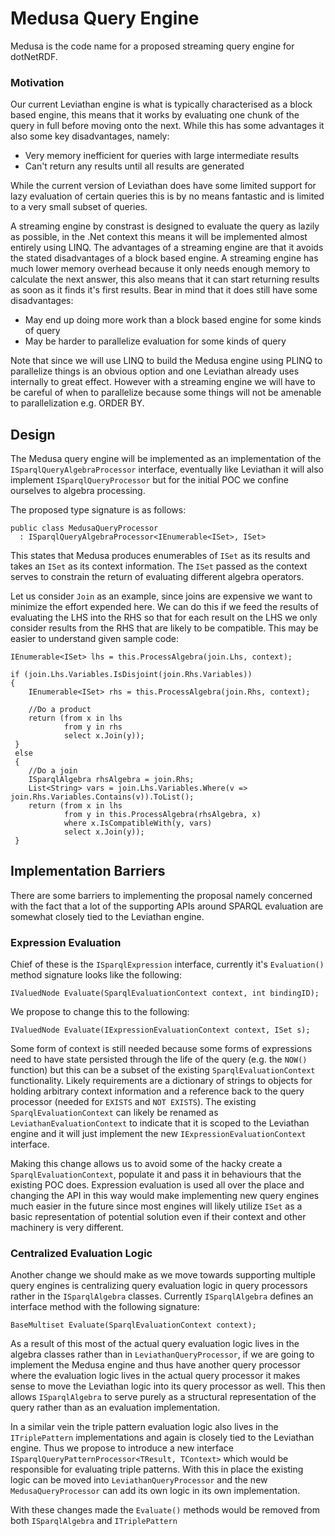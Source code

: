 # Medusa Query Engine

Medusa is the code name for a proposed streaming query engine for dotNetRDF.  

### Motivation

Our current Leviathan engine is what is typically characterised as a block based engine, this means that it works by evaluating one chunk of the query in full before moving onto the next.  While this has some advantages it also some key disadvantages, namely:

- Very memory inefficient for queries with large intermediate results
- Can't return any results until all results are generated

While the current version of Leviathan does have some limited support for lazy evaluation of certain queries this is by no means fantastic and is limited to a very small subset of queries.

A streaming engine by constrast is designed to evaluate the query as lazily as possible, in the .Net context this means it will be implemented almost entirely using LINQ.  The advantages of a streaming engine are that it avoids the stated disadvantages of a block based engine.  A streaming engine has much lower memory overhead because it only needs enough memory to calculate the next answer, this also means that it can start returning results as soon as it finds it's first results.  Bear in mind that it does still have some disadvantages:

- May end up doing more work than a block based engine for some kinds of query
- May be harder to parallelize evaluation for some kinds of query

Note that since we will use LINQ to build the Medusa engine using PLINQ to parallelize things is an obvious option and one Leviathan already uses internally to great effect.  However with a streaming engine we will have to be careful of when to parallelize because some things will not be amenable to parallelization e.g. ORDER BY.

## Design

The Medusa query engine will be implemented as an implementation of the `ISparqlQueryAlgebraProcessor` interface, eventually like Leviathan it will also implement `ISparqlQueryProcessor` but for the initial POC we confine ourselves to algebra processing.

The proposed type signature is as follows:

    public class MedusaQueryProcessor
      : ISparqlQueryAlgebraProcessor<IEnumerable<ISet>, ISet>

This states that Medusa produces enumerables of `ISet` as its results and takes an `ISet` as its context information.  The `ISet` passed as the context serves to constrain the return of evaluating different algebra operators.

Let us consider `Join` as an example, since joins are expensive we want to minimize the effort expended here.  We can do this if we feed the results of evaluating the LHS into the RHS so that for each result on the LHS we only consider results from the RHS that are likely to be compatible.  This may be easier to understand given sample code:

    IEnumerable<ISet> lhs = this.ProcessAlgebra(join.Lhs, context);
    
    if (join.Lhs.Variables.IsDisjoint(join.Rhs.Variables))
    {
        IEnumerable<ISet> rhs = this.ProcessAlgebra(join.Rhs, context);

        //Do a product
        return (from x in lhs
                from y in rhs
                select x.Join(y));
     }
     else
     {
        //Do a join
        ISparqlAlgebra rhsAlgebra = join.Rhs;
        List<String> vars = join.Lhs.Variables.Where(v => join.Rhs.Variables.Contains(v)).ToList();
        return (from x in lhs
                from y in this.ProcessAlgebra(rhsAlgebra, x)
                where x.IsCompatibleWith(y, vars)
                select x.Join(y));
     }

## Implementation Barriers

There are some barriers to implementing the proposal namely concerned with the fact that a lot of the supporting APIs around SPARQL evaluation are somewhat closely tied to the Leviathan engine.

### Expression Evaluation

Chief of these is the `ISparqlExpression` interface, currently it's `Evaluation()` method signature looks like the following:

    IValuedNode Evaluate(SparqlEvaluationContext context, int bindingID);

We propose to change this to the following:

    IValuedNode Evaluate(IExpressionEvaluationContext context, ISet s);

Some form of context is still needed because some forms of expressions need to have state persisted through the life of the query (e.g. the `NOW()` function) but this can be a subset of the existing `SparqlEvaluationContext` functionality.  Likely requirements are a dictionary of strings to objects for holding arbitrary context information and a reference back to the query processor (needed for `EXISTS` and `NOT EXISTS`).  The existing `SparqlEvaluationContext` can likely be renamed as `LeviathanEvaluationContext` to indicate that it is scoped to the Leviathan engine and it will just implement the new `IExpressionEvaluationContext` interface.

Making this change allows us to avoid some of the hacky create a `SparqlEvaluationContext`, populate it and pass it in behaviours that the existing POC does.  Expression evaluation is used all over the place and changing the API in this way would make implementing new query engines much easier in the future since most engines will likely utilize `ISet` as a basic representation of potential solution even if their context and other machinery is very different.

### Centralized Evaluation Logic

Another change we should make as we move towards supporting multiple query engines is centralizing query evaluation logic in query processors rather in the `ISparqlAlgebra` classes.  Currently `ISparqlAlgebra` defines an interface method with the following signature:

    BaseMultiset Evaluate(SparqlEvaluationContext context);

As a result of this most of the actual query evaluation logic lives in the algebra classes rather than in `LeviathanQueryProcessor`, if we are going to implement the Medusa engine and thus have another query processor where the evaluation logic lives in the actual query processor it makes sense to move the Leviathan logic into its query processor as well.  This then allows `ISparqlAlgebra` to serve purely as a structural representation of the query rather than as an evaluation implementation.

In a similar vein the triple pattern evaluation logic also lives in the `ITriplePattern` implementations and again is closely tied to  the Leviathan engine.  Thus we propose to introduce a new interface `ISparqlQueryPatternProcessor<TResult, TContext>` which would be responsible for evaluating triple patterns.  With this in place the existing logic can be moved into `LeviathanQueryProcessor` and the new `MedusaQueryProcessor` can add its own logic in its own implementation.

With these changes made the `Evaluate()` methods would be removed from both `ISparqlAlgebra` and `ITriplePattern`

